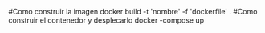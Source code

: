 #Como construir la imagen
    docker build -t 'nombre' -f 'dockerfile' .
#Como construir el contenedor y desplecarlo
    docker -compose up
